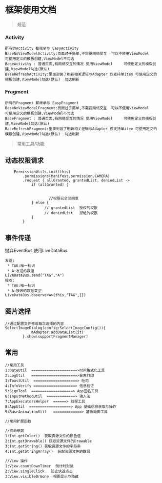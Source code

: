 # 框架使用文档

> 规范

### Activity

    所有的Activity 都继承与 EasyActivity  
    BaseNoViewModelActivity:页面过于简单,不需要网络交互  可以不使用ViewModel   可使用定义的模板创建,ViewModel不勾选
    BaseActivity : 普通页面,有网络交互的情况 使用ViewModel     可使用定义的模板创建,ViewModel勾选(默认)
    BaseRefreshActivity:里面封装了刷新相关逻辑与Adapter 仅支持单item 可使用定义的模板创建,ViewModel勾选(默认)  勾选刷新

### Fragment

    所有的Fragment 都继承与 EasyFragment 
    BaseNoViewModelFragment:页面过于简单,不需要网络交互  可以不使用ViewModel   可使用定义的模板创建,ViewModel不勾选
    BaseFragment : 普通页面,有网络交互的情况 使用ViewModel     可使用定义的模板创建,ViewModel勾选(默认)
    BaseRefreshFragment:里面封装了刷新相关逻辑与Adapter 仅支持单item 可使用定义的模板创建,ViewModel勾选(默认)  勾选刷新

> 常用工具/功能

## 动态权限请求

```
    PermissionUtils.init(this)
        .permissions(Manifest.permission.CAMERA)
        .request { allGranted, grantedList, deniedList ->
            if (allGranted) {
            
            
                    //权限已全部同意
            } else {
                  // grantedList  授权的权限  
                  // deniedList   拒绝的权限
            }
        }
```

## 事件传递

抛弃EventBus 使用LiveDataBus

```
发送:
 * TAG:唯一标识
 * A:发送的数据
LiveDataBus.send("TAG","A")
接收:
 * TAG:唯一标识
 * A:接收的数据类型
LiveDataBus.observe<A>(this,"TAG",{})
```

## 图片选择

```
//通过配置文件修改每次选择的内容  
SelectImageDialog(config:SelectImageConfig()){
            mAdapter.addDataList(it)
        }.show(supportFragmentManager)
```

## 常用

```
//常用工具
1:DateUtil  =====================>时间格式化工具
2:LogUtil   =====================>日志打印
3:ToastUtil  ====================> 吐司
4:InfoVerify ===================> 信息验证
5:SignTool  ===================> App签名工具
6:InputMethodUtil  =============> 输入法
7:AppExecutorsHelper  ======> 线程工具
8:AppUtil  ===================> App 基础信息获取与操作
9:BaseAnimationUtil   =============> 基础动画工具  

//常用扩展函数

//资源获取
1:Int.getColor()  获取资源文件的颜色值
2:Int.getDrawable() 获取资源文件的Drawable
3:Int.getString() 获取资源文件的字符串
4:Int.getStringArray()  获取资源文件的数组

//View 操作
1:View.countDownTimer  倒计时封装
2:View.singleClick   防止快速点击
3:View.visibleOrGone  视图显示与隐藏

```